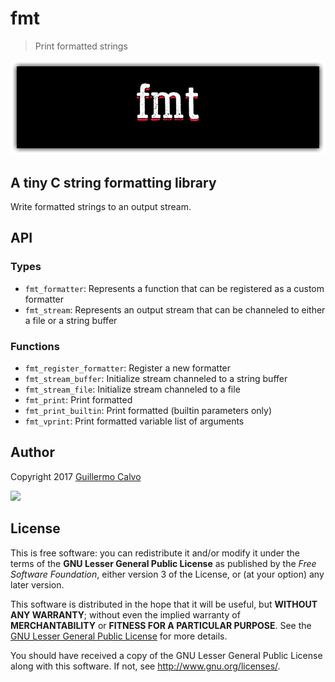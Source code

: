 
# fmt

> Print formatted strings

![](https://github.com/LeakyAbstractions/fmt/raw/master/doc/logo.png)


## A tiny C string formatting library

Write formatted strings to an output stream.


## API


### Types

- `fmt_formatter`: Represents a function that can be registered as a custom formatter
- `fmt_stream`: Represents an output stream that can be channeled to either a file or a string buffer


### Functions

- `fmt_register_formatter`: Register a new formatter
- `fmt_stream_buffer`: Initialize stream channeled to a string buffer
- `fmt_stream_file`: Initialize stream channeled to a file
- `fmt_print`: Print formatted
- `fmt_print_builtin`: Print formatted (builtin parameters only)
- `fmt_vprint`: Print formatted variable list of arguments


## Author

Copyright 2017 [Guillermo Calvo](https://github.com/guillermocalvo)

[![](https://resume.guillermo.in/assets/images/thumb.png)](https://guillermo.in/)


## License

This is free software: you can redistribute it and/or modify it under the terms
of the **GNU Lesser General Public License** as published by the
*Free Software Foundation*, either version 3 of the License, or (at your option)
any later version.

This software is distributed in the hope that it will be useful, but
**WITHOUT ANY WARRANTY**; without even the implied warranty of
**MERCHANTABILITY** or **FITNESS FOR A PARTICULAR PURPOSE**. See the
[GNU Lesser General Public License](http://www.gnu.org/licenses/lgpl.html) for
more details.

You should have received a copy of the GNU Lesser General Public License along
with this software. If not, see <http://www.gnu.org/licenses/>.
